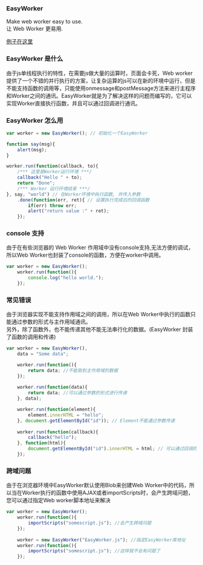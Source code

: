 ### EasyWorker
Make web worker easy to use.  
让 Web Worker 更易用.  

[例子在这里](http://zhangyuanwei.github.io/EasyWorker/demo.html)

### EasyWorker 是什么
由于js单线程执行的特性，在需要js做大量的运算时，页面会卡死，Web worker提供了一个不错的并行执行的方案，让复杂运算的js可以在新的环境中运行，但是不能支持函数的调用等，只能使用onmessage和postMessage方法来进行主程序和Worker之间的通讯。EasyWorker就是为了解决这样的问题而编写的，它可以实现Worker直接执行函数，并且可以通过回调进行通讯。

### EasyWorker 怎么用
```javascript
var worker = new EasyWorker(); // 初始化一个EasyWorker

function say(msg){
	alert(msg);
}

worker.run(function(callback, to){
    /*** 这里是Worker运行环境 ***/
	callback("Hello " + to);
	return "Done";
    /*** Worker 运行环境结束 ***/
}, say, "world") // 在Worker环境中执行函数, 并传入参数
    .done(function(err, ret){ // 设置执行完成后的回调函数
        if(err) throw err;
        alert("return value :" + ret);
    });
```

### console 支持
由于在有些浏览器的 Web Worker 作用域中没有console支持,无法方便的调试，所以Web Worker也封装了console的函数，方便在worker中调用。
```javascript
var worker = new EasyWorker();
	worker.run(function(){
		console.log("hello world.");
	});
```

### 常见错误
由于浏览器实现不能支持作用域之间的调用，所以在Web Worker中执行的函数只能通过参数的形式与主作用域通讯。  
另外，除了函数外，也不能传递其他不能无法串行化的数据。(EasyWorker 封装了函数的调用和传递)
```javascript
var worker = new EasyWorker(),
	data = "Some data";

	worker.run(function(){
		return data; //不能取到主作用域的数据
	});
	
	worker.run(function(data){
		return data; //可以通过参数的形式进行传递
	}, data);

	worker.run(function(element){
		element.innerHTML = "hello";
	}, document.getElementById("id")); // Element不能通过参数传递
	
	worker.run(function(callback){
		callback("hello");
	}, function(html){
		document.getElementById("id").innerHTML = html; // 可以通过回调的方式来实现
	});
```

### 跨域问题
由于在浏览器环境中EasyWorker默认使用Blob来创建Web Worker中的代码，所以当在Worker执行的函数中使用AJAX或者importScripts时，会产生跨域问题，您可以通过指定Web worker脚本地址来解决

```javascript
var worker = new EasyWorker();
	worker.run(function(){
		importScripts("somescript.js"); //会产生跨域问题
	});
	
	worker = new EasyWorker("EasyWorker.js"); //指定EasyWorker库地址
	worker.run(function(){
		importScripts("somescript.js"); //这样就不会有问题了
	});
```
